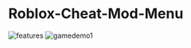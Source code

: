 # Roblox-Cheat-Mod-Menu

![features](https://github.com/user-attachments/assets/2262fea5-ea87-493b-95df-a611ffdcc790)
![gamedemo1](https://github.com/user-attachments/assets/c2f92c81-6cf7-4f0d-a2b4-64a9112fd06c)
